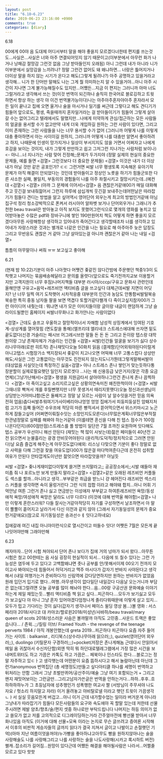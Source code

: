 ```yaml
---
layout: post
title: "6.18~6.23"
date: 2019-06-23 23:16:00 +0900
comments: true 
categories: [diary] 
---
```

6.18

00에게
00야 음 도대체 어디서부터 말을 해야 좋을지 모르겠다너한테 편지를 쓰는것도...사실은...사실은 너와 아주 연결되어잇지 않기 때문이고(이부분에서 아무런 화가 나거나 낭패감 절망감 그런것 없음 그냥 받아들인지 오래됨) 아니 그런데 내가 아니라 니가 이부분에서 실망감을 느끼려나? 정말 그런건 없어도 돼 왜냐하면... 너랑은 틀어지거나 더이상 말을 하지 않는 시기가 온다고 해도(그렇게 될려나?) 아주 공명하고 있을거라고 생각해... 니가 한 단어만 말해도 나는 그게 뭘 의미하는지 알 수 있을거야...아니 아주 시간이 지나면 그게 불가능해질수도 있지만...어쨌든...지금 이 편지는 그러니까 아마 너도 그럴거라고 생각해서 쓰는 것(이것 번역이 되긴하나 솔직히 한국어로 블로깅하고 트윗하면서 항상 하는 생각 아 이건 번역불가능이다)나는 아주아주혼자야아주 혼자라서 모든 일이 끝나고 집에 오면 울거나 술을 마시거나 일기를 써근데 그렇다고 해도 견디기가 힘들어 앞으로도, 평생, 죽을때까지 혼자일거라는 걸 받아들이기가 힘들어 그렇게 살아갈 수는 없어그리고 텔레에서도 말했지만...나에게 미약하게 관심/접근하는 모든 사람들의 얼굴을 용서할 수가 없고만약 내게 더욱 개입하길 원하는 그런 사람이 있다면, 그리고 이미 존재하는 그런 사람들을 나는 너무 용서할 수가 없어 (그러니까 어떻게 나를 이렇게 대충 좋아하면서 아는 사이이길 원하지, 그러니까 어떻게 나를 대충만 알면서 좋아하려고 하지, 나때문에 인생이 망가지거나 일상이 부서지지도 않을 거면서 어쩌자고 나에게 호감을 보이는 것이지, 내가 그렇게 만만하고 쉽고 그저그런 지나가는 사람처럼 보이나) <- 아니...너 지나가는 사람 맞어 진정해;;문제가 두가지야 (정말 실제의 현실의 중요한 문제들, 예를 들면 <검열> 그런것보다 더 중요한 문제들)
<검열>
이것은 내가 더 이상 내가 아닐 것만 같은 공포인가? ㄷㄷ 그런거면 씨발 너무 평생토록 지속해온 유아기적 문제가 아직 해결이 안되었다는 것인데 받아들이고 정상인 노릇을 하기가 힘들군또한 다른 사소한 실패, 불일치, 부동의의 경험들이 나를 아주 좌절시키고  절망시키는데..(예컨대 <검열>)
<검열>
(아까 그 문제에 이어서)<검열>
음 괜찮은거같애00가 매일 대화해주고 웃긴걸 보내줘젊어서 그런지 하루에 삼십개씩 웃긴걸 보내주는데어떤날은 따라잡기가 힘들다 견디는 방법을 알고 싶어역시 영어단어 외우는게 최고의 방법인거같애 아님 집구석 정리 청소강박적으로 폰켜서 러시아어 알파벳 보거나 단어외우거나 그래니가 추천한 beau travail은 받아놓고 아직 보지도 못했어그런식으로 몇개의 영화를 놓치고 있어받아놓은 수많은 pdf와 장바구니에 쌓인 190만원어치 책도 어떻게 하면 좋을지 모르겠다아무튼 사랑해항상 생각하고 있어내가 죽어간다고 생각할때조차 너를 생각하고 있어네가 자랑스러운 것과는 별개로 너같은 인간을 나는 필요로 해 아주아주 늦은 답장도 그리고 무반응도 괜찮은 거 같아 그냥 살아있는걸 아니까 괜찮은거 같아 나는 내일 <검열>

틈틈이 아무말이나 써줘 ㅠㅠ 보고싶고 좋아해 







6.21

(현재 밤 10:22)기분이 아주 나아졋다 어쨋건 좆같진 않다간밤에 주문햇던 책중1/3이 도착햇고 나머지는 묶음배송헤달라고 문의를 올렷다(앞으로도 죽기전까지교보 이용할거지만 고객지원이 너무 후짐)나머지책들 대부분 러시아/cccp/구유고 문화사 관련인데 올해안엔 구유고+음악+레즈비언 액티비즘 글을 쓰고싶다 대체근데씨발 지면이 어딧지? 난 너무 일찍 여기 도착햇어 시차적응즁 대부분의 인간과 농담도 안통함씨발털북숭북숭한 특히 중동 남자들 팔을 보면 역겹다 토할거같다왤개 다 죽이고싶지참자00가 그런 아이디어 내줫는데 : 뭐냐면 내가 모은 이미지들이랑 글이랑 내글이 랜덤하게 그냥 슬라이드될뿐인 홈페이지 씨발너무화나고 화가안나는 사람이없다

<검열>
근데도 슬프고 우울하고 절망적이너서 자해함 남성적 상징계에서 잉여된 기호계-상상계를 열어젖힘 (면도칼을 통해)(엘프리데 엘리네크
스트레스에대해 쓰자면 밑도끝도없다(신경 거슬리는 패시브 어그레시브한 말들 돈 돈 돈 그리고 돈이랑 텝스랑 대학원이랑 그냥 존재자체가 거슬리는 인간들 <검열> 씨발)인간들 얼굴을 보기가 싫다 상수리나무아래(로판 히트작) 존나재밋다오늘 50화치 읽음 (결제함)단어외워야된다이럴게아니고텝스 시험장가소 백지장되서 좆같이 치고나오면 어떡해 너무 고통스럽다 상상만해도;사실은 그런 고통없이는 아무것도 진전되지 않는지도니가뭔데그렇게말해씨발아(대상없음 사실잇는데 특정하긴 싫음<검열>
아나 스트레스 존나 쌓인거 맞는듯하다통장분할이 실제로필요햇던 일인지 모르겟다 ...나는 왜 신용등급 낮은거지(잦은 각종 요금연체)(그냥가난해서)<검열>
평생을 지원금타서 살아야하나그런건 존나게 존나 끔찍하다 
<검열>
아 죽이고싶고 소리지르고싶은 상황의연속미친 왜친한척이야 (<검열> 씨발 그때너뮤 빡쳐서 걔를 후릴뻔햇지만 너무 못생겨서 때리지못햇다)오늘 정신과선생님이 상담받는거어떠냐함(돈은 둘째치고 정말 날 모르는 사람이 날 알수잇을거란 믿음 의욕 전혀 업음)춥다씨발추워여기가사이베리아냐엉엉 엉엉 집에가서 피둥피둥살진 암퇘지처럼 고기가 듬쀽 들어간 수우프에 적당히 마른 빵적셔서 뜯어먹으면서 위스키마시고 노곤하게 잠들고싶어 (어쩌면이뤄질수잇는 소망인지도모른다)너무많은계획너무많은부적절한관념정말로 실패를 해봐야 하는거같아 (이를테면 혼신을 다해 친 텝스 점수가 100점 나온다던지)(600점만점)스트레스를 풀 방법이 일단은 7월 초까진 요원하며 잇다해도 텝스 공부가 우선이니 해선 안된다 (재밋는 책 많이 사놧는데)젊은 페미들이 40년전 고전 읽으면서 눈물흘리는 광경 안비웃어야된다 (윤리적/도덕적/정치적으로 그러면 안된다)날 요즘 즐겁게 해주는게 아무것도없다예외: 리스닝 다맞으면 기분이 좋다 정말로 없고 사력을 다해 그런걸 찾을 여유도업다00가 많은걸 떠다먹여준다근데 온전히 섭취할 여유가 안된다 안타깝게도이년만 젊엇으면 따라잡앗을까? 아닐듯 

씨발 <검열> 좆나게재미없다이렇게 쓸거면 쓰지말라고;; 공공장소에서;;시발 얘들아 재미좀 줘 나 포르노만 보게 만들지 말라고<검열>
<검열2>같은 오래된 레즈비언 커플들도 섹스를 할까...아니라고 생각...부부같은 취급을 받느니 걍 헤어진다 래즈비언 섹스리스 커플을 생각하면 속이 울렁거린다 그런 식의 접합 이라고 해야돼 합치...아니 어휘 기억안남 여튼 그런거 존나 싫고 연금받는 이성애자 부부같고 하여튼레즈비언 욕망/동성애적 욕망/여성애적 욕망은 달라도 너무 다르다 (이것에 대해 번역울 해야함)<검열>
나만 이렇게 혼란스러워? 다들 잘사는거같아적당히 자기를 구성하면서 날조하면서 아 말이 뿔뿔이 흩어지고 날라가서 다신 이전과 같지 않아 (그래서 자기동일성의 문제가 중요한거같애요)(참고로 자기동일성은 송과선ㅇㅔ 잇다고하네요)

집에갈래 여긴 내집 아니야이런식으로 열시간이고 떠들수 잇다! 어쨋든 7월은 모든게 끝나잇어야만해 그래야만해  











6.23

깨자마자...단어 시험 쳐야되서 단어 존나 보다가 집에 거의 넝마가 되서 왔다...아무튼 시험은 쳤고 00한테는 음 사실 굉장히 현실적이 되서... 다음에 또 칠수 있다는 그런 가능성은 염두에 두고 있다고 고백함왜냐면 좃나 공부를 안/못해서이제 00오기 전까지 모이고사 봐야되는데 힘들어서 허덕거리고 맥주 마시다가 갑자기 반바지 사야된다고 생각해서 (내일 여행가는거 준비하다가) 신림역에 갔다당연하지만 원하는 반바지가 없었음원래 입던거 입기로 했다...여행..아무생각이 없다일단 내일갔다 다음날 오는거니까 부담은 없는데그럴려면 오늘 공부를 많이 해놔야 한다...음...00랑 구공산권 문화예술 이야기하는게 제일 재밌는듯...빨리 액티비즘 책 읽고 싶다...피곤하다....모두가 보기싫고 모두가 보고싶다 아 아니 그냥 혼자 있어야겠다엄청나게 졸리다뭐때문에 이렇게 살고 있지...모두가 밉고 기다리는 것이 싫다(갑자기 생각나서 페이스 윌딩 영상 봄...)볼 영화 : 서스페리아 2018/사다코 대 카야코/할로윈2018/미성년/사바하/beau travail/mary queen of scots 2018/성스러운 사슴은 볼까말까 아직도 고민중...사운드 트랙은 좋았습니다... / 존윅..;;/킬링 이브/ Framed Youth - the revenge of the teenage perverts 1984 / 아직 개봉안했는데 greta 2019...피곤하다 피곤하다 요즘 자주 들어가는 사이트 : balkanist , 리디북스(상수리나무아래 읽으러;;), quizlet(영어단어 외우러;;), duolingo (키릴문자 구경하러;;;)+pocket(저장은 존나게해놈 근데다시 안읽어서 메일 옴 귀찮아서 수신차단함)외엔 딱히 뭐 하던대로텔레그램에서 가장 많은 시간을 보내며트위터도 하고 가끔은 카톡도 하고 가끔은... 페북이나 인스타도 한다....블로그는 정말 자주하고 있ㄷㅏ고 생각햇는데 어떤분이 요즘 뜸하시다고 해서 놀람아닌데 아닌데 그런가anonymous 번역집단 (총 세명정도)만들고 싶다아티클 하나를 세명이 번역하고 뒤처리는 안함 그래서 그냥 초벌만퀴어/공산주이/예술 그냥 여기 포함되는거 + 그리고 왠지 재밋어보이는 그런글만...그리고남자가쓴글은 번역을 안하는거다...하하..후후..흐하하하하누가 그 초등남자애 성추행인가 성폭행한 여교사 짤 (서방님이 주무셔야 나도 자요 / 헛소리 하지말고 자라) 이거 올려놓고 아비탈로넬 이라고 햇던 트윗이 가끔생각ㄴㅏ서 실실 웃음모든게 버겁고...아니 이거 근데 내가할수업는 일이라 버거운게 아니라 그냥내가 따라잡기가 힘들다 모든사람들의 요구와 속도에아 꼭 할말 있는데 저한테 선물 주시려면 제발 양초/향초/술/편지 셋중 하나로만 부탁드립니다 나머지는 하등 의미가 없고 쓸모가 없고 저를 고의적으로 디그레이딩하는거라 간주얼마전에 빵선물 받아서 너무 화나있음 아직도 (이거에 대해 선물=모욕 이라는 논지로 무슨 글쓰려고 증여론 시작해서 이후의 비판적 게승자들의 글까지 읽다가 결국 지쳐서 글이고 나발이고 손절햇던 기억)(아마 지난 여름이엇을꺼야)누가빵을 좋아하냐고아무도 빵을 원하지않아나는 술을 사랑해술도 나를 사랑해그리고 나를 사랑하는 술을 나도사랑해(시카고 록시하트 버전)왤캐..잡소리가 길어짐...원망이 있다근데 어쨌든 해결을 해야될사람은 나라서...어쩔줄 모르고 있다 핫핫 
